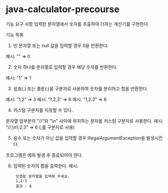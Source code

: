 # java-calculator-precourse

기능 요구 사항
입력한 문자열에서 숫자를 추출하여 더하는 계산기를 구현한다.  

기능 목록
1. 빈 문자열 또는 null 값을 입력할 경우 0을 반환한다.  

  예시: "" ⇒ 0


2. 숫자 하나를 문자열로 입력할 경우 해당 숫자를 반환한다.

  예시: "1" ⇒ 1

3. 쉼표(,) 또는 콜론(:)을 구분자로 사용하여 숫자를 분리하고 합을 반환한다. 

  예시: "1,2" ⇒ 3
  예시: "1,2,3" ⇒ 6
  예시: "1,2:3" ⇒ 6

4. 커스텀 구분자를 지정할 수 있다.

  문자열 앞부분의 "//"와 "\n" 사이에 위치하는 문자를 커스텀 구분자로 사용한다.
  예시: "//;\n1;2;3" ⇒ 6 (;를 구분자로 사용)

5. 음수 또는 숫자가 아닌 값을 입력할 경우 IllegalArgumentException을 발생시킨다.

  프로그램은 예외 발생 후 종료되어야 한다.

6. 입력된 숫자의 합을 출력한다.
   예시:
   ```
    덧셈할 문자열을 입력해 주세요.
    1,2:3
    결과 : 6
   ```
   

